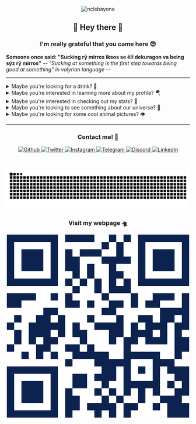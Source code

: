 <p align="center">

  <img src="https://socialify.git.ci/nclsbayona/nclsbayona/image?description=1&descriptionEditable=Come%20check%20my%20profile!&font=Bitter&pattern=Signal&theme=Dark" alt="nclsbayona" width="640" height="320" />

</p>

<h2 align="center">👋 Hey there 👋</h2>

<h3 align="center">I'm really grateful that you came here 😎</h3>

<!--p  align="center">
<img src="logo.png" alt="Logo" width="480">
</p-->



<p align="center">

  <strong align="center">Someone once said: &quot;Sucking rȳ mirros iksos se ēlī dekuragon va being sȳz rȳ mirros&quot;</strong>
  <i>-- &quot;Sucking at something is the first step towards being good at something&quot; in valyrian language --</i>

</p>

----

<details name="info">
<summary>Maybe you're looking for a drink? 🍹</summary>
<br />
<h4 align="center">Jitterbug</h4>
<p align="center">

<img src="https://www.thecocktaildb.com/images/media/drink/wwqvrq1441245318.jpg" alt="Drink image" />

</p>
 
<h5 align="center">Alcoholic - Cocktail</h5>

<h5 align="center">Neccesary ingredients</h5>
<table align="center">
<tr>
<td>
<table frame="box" rules="cols">
    <thead>
        <tr>
            <th style="padding-left: 1em; padding-right: 1em; text-align: center">Ingredient</th>
            <th style="padding-left: 1em; padding-right: 1em; text-align: center">Measure</th>
        </tr>
    </thead>
    <tbody>
        <tr>
            <td style="padding-left: 1em; padding-right: 1em; text-align: center; vertical-align: top">Gin</td>
            <td style="padding-left: 1em; padding-right: 1em; text-align: center; vertical-align: top">2 jiggers </td>
        </tr>
        <tr>
            <td style="padding-left: 1em; padding-right: 1em; text-align: center; vertical-align: top">Vodka</td>
            <td style="padding-left: 1em; padding-right: 1em; text-align: center; vertical-align: top">1 jigger </td>
        </tr>
        <tr>
            <td style="padding-left: 1em; padding-right: 1em; text-align: center; vertical-align: top">Grenadine</td>
            <td style="padding-left: 1em; padding-right: 1em; text-align: center; vertical-align: top">3 dashes </td>
        </tr>
        <tr>
            <td style="padding-left: 1em; padding-right: 1em; text-align: center; vertical-align: top">Lime juice</td>
            <td style="padding-left: 1em; padding-right: 1em; text-align: center; vertical-align: top">1 shot </td>
        </tr>
        <tr>
            <td style="padding-left: 1em; padding-right: 1em; text-align: center; vertical-align: top">Sugar</td>
            <td style="padding-left: 1em; padding-right: 1em; text-align: center; vertical-align: top">Around rim put 1 pinch </td>
        </tr>
        <tr>
            <td style="padding-left: 1em; padding-right: 1em; text-align: center; vertical-align: top">Sugar syrup</td>
            <td style="padding-left: 1em; padding-right: 1em; text-align: center; vertical-align: top">3 dashes </td>
        </tr>
        <tr>
            <td style="padding-left: 1em; padding-right: 1em; text-align: center; vertical-align: top">Soda water</td>
            <td style="padding-left: 1em; padding-right: 1em; text-align: center; vertical-align: top">Fill to top with </td>
        </tr>
    </tbody>
</table>
</td>
</tr>
</table>



<p align="center">
Wet glass, dip rim in sugar. Then add Ice. Then add everything else. It's that simple!
</p>

----

</details>

<details name="info">
<summary>Maybe you're interested in learning more about my profile? 🪂</summary>
<br />
<h5 align="center">👀 Visitor count</h5>
<p align="center">

<img src="https://profile-counter.glitch.me/nclsbayona/count.svg"/>

</p>
<p align="center">

<img src="https://img.shields.io/github/followers/nclsbayona?color=003153&logo=github&style=for-the-badge"/>
<img src="https://img.shields.io/github/last-commit/nclsbayona/nclsbayona?color=003153&logo=github&style=for-the-badge&label=Latest%20Profile%20Commit">

</p>
<p align="center">

<img src="https://github-profile-trophy.vercel.app/?username=nclsbayona&theme=dracula&no-frame=false&margin-w=5&margin-h=5&no-bg=true&column=4">

</p>

----

</details>
<details name="info">
<summary>Maybe you're interested in checking out my stats? 🐣</summary>
<br />
<h4 align="center">General GitHub Stats 🌀</h4>

<p align="center">

<!--h5>😃 General Overview</h5-->
<img src="https://github-readme-stats.vercel.app/api?username=nclsbayona&show_icons=true&count_private=true&include_all_commits=true&locale=en&theme=tokyonight" width="260">

<!--h5>Life-Time Stats Overview 😃</h5-->
<img src="https://github-readme-streak-stats.herokuapp.com/?user=nclsbayona&theme=algolia" width="260">

</p>

<br />

<h4 align="center">🤖 Programming Languages Stats</h4>

<p align="center">

<!--h5>Most Used Languages Stats 💾</h5-->
<img src="https://github-readme-stats.vercel.app/api/top-langs/?username=nclsbayona&show_icons=true&locale=en&langs_count=5&theme=tokyonight">

</p>

<br />

<h4 align="center">⌚General Weekly-Stats</h4>
<table align="center">
<tr>
<td>
<table frame="box" rules="cols">
    <thead>
        <tr>
            <th style="padding-left: 1em; padding-right: 1em; text-align: center">Language name</th>
            <th style="padding-left: 1em; padding-right: 1em; text-align: center">Time spent</th>
        </tr>
    </thead>
    <tbody>
    </tbody>
</table>
</td>
<td>
<table frame="box" rules="cols">
    <thead>
        <tr>
            <th style="padding-left: 1em; padding-right: 1em; text-align: center">OS name</th>
            <th style="padding-left: 1em; padding-right: 1em; text-align: center">Time spent</th>
        </tr>
    </thead>
    <tbody>
    </tbody>
</table>
</td>
</tr>
</table>

----
</details>

<details name="info">
<summary>Maybe you're looking to see something about our universe? 🔭</summary>

<br />
<h4 align="center">Star Cluster IC 348 from Webb - ©️ NASA @ 2024-01-15</h4>
<p align="center">

<img src="https://apod.nasa.gov/apod/image/2401/IC348_webb_960.jpg" alt="Star Cluster IC 348 from Webb image" />

</p>
 
<h5 align="center">Sometimes, it's the stars that are the hardest to see that are the most interesting. IC 348 is a young star cluster that illuminates surrounding filamentary dust.  The stringy and winding dust appears pink in this recently released infrared image from the Webb Space Telescope. In visible light, this dust reflects mostly blue light, giving the surrounding material the familiar blue hue of a reflection nebula.  Besides bright stars, several cool objects have been located in IC 348, visible because they glow brighter in infrared light.  These objects are hypothesized to be low mass brown dwarfs.  Evidence for this includes the detection of an unidentified atmospheric chemical, likely a hydrocarbon, seen previously in the atmosphere of Saturn. These objects appear to have masses slightly greater than known planets, only a few times greater than Jupiter.  Together, these indicate that this young star cluster contains something noteworthy -- young planet-mass brown dwarfs that float free, not orbiting any other star.</h5>

----

</details>

<details name="info">
<summary>Maybe you're looking for some cool animal pictures? 👁️</summary>

<br />
<table align="center">
<tr>
<td>
<img src="https://cdn.animality.xyz/dog/22.png" width="180"/>
</td>
<td>
<img src="https://cdn.animality.xyz/duck/24.png" width="180"/>
</td>
<td>
<img src="https://cdn.animality.xyz/fox/13.png" width="180"/>
</td>
</tr>
<tr>
<td>
<img src="https://cdn.animality.xyz/cat/15.png" width="180"/>
</td>
<td>
<img src="https://cdn.animality.xyz/bird/12.png" width="180"/>
</td>
<td>
<img src="https://cdn.animality.xyz/panda/11.png" width="180"/>
</td>
</tr>
<tr>
<td>
<img src="https://cdn.animality.xyz/redpanda/0.png" width="180"/>
</td>
<td>
<img src="https://cdn.animality.xyz/koala/22.png" width="180"/>
</td>
<td>
<img src="https://cdn.animality.xyz/whale/15.png" width="180"/>
</td>
</tr>
<tr>
<td>
<img src="https://cdn.animality.xyz/dolphin/1.png" width="180"/>
</td>
<td>
<img src="https://cdn.animality.xyz/kangaroo/16.png" width="180"/>
</td>
<td>
<img src="https://cdn.animality.xyz/rabbit/4.png" width="180"/>
</td>
</tr>
<tr>
<td>
<img src="https://cdn.animality.xyz/lion/19.png" width="180"/>
</td>
<td>
<img src="https://cdn.animality.xyz/bear/6.png" width="180"/>
</td>
<td>
<img src="https://cdn.animality.xyz/frog/1.png" width="180"/>
</td>
</tr>
<tr>
<td>
<img src="https://cdn.animality.xyz/penguin/10.png" width="180"/>
</td>
<td>
<img src="https://cdn.animality.xyz/axolotl/6.png" width="180"/>
</td>
<td>
<img src="https://cdn.animality.xyz/capybara/15.png" width="180"/>
</td>
</tr>
<tr>
<td>
<img src="https://cdn.animality.xyz/hedgehog/13.png" width="180"/>
</td>
<td>
<img src="https://cdn.animality.xyz/turtle/5.png" width="180"/>
</td>
<td>
<img src="https://cdn.animality.xyz/narwhal/6.png" width="180"/>
</td>
</tr>
<tr>
<td>
<img src="https://cdn.animality.xyz/squirrel/3.png" width="180"/>
</td>
<td>
<img src="https://cdn.animality.xyz/fish/5.png" width="180"/>
</td>
<td>
<img src="https://cdn.animality.xyz/horse/4.png" width="180"/>
</td>
</tr>
</table>

----

</details>

----

<h3 align="center">Contact me! 📇</h3>

<p align="center">
<a href="https://github.com/nclsbayona" target="_blank">
 <img alt="Github" src="https://img.shields.io/badge/GitHub-%2312180E.svg?&style=for-the-badge&logo=Github&logoColor=white">
</a>
<a href="https://twitter.com/nclsbayona" target="_blank">
 <img alt="Twitter" src="https://img.shields.io/badge/twitter-%231DA1F2.svg?&style=for-the-badge&logo=twitter&logoColor=white">
</a>
<a href="https://instagram.com/nclsbayona" target="_blank">
 <img alt="Instagram" src="https://img.shields.io/badge/-INSTAGRAM-critical?&style=for-the-badge&logo=instagram&logoColor=white">
</a>
<a href="https://t.me/nclsbayona" target="_blank">
 <img alt="Telegram" src="https://img.shields.io/badge/-TELEGRAM-blue?&style=for-the-badge&logo=telegram&logoColor=white">
</a>
<a href="https://www.discord.com/channels/@nclsbayona#6681" target="_blank">
 <img alt="Discord" src="https://img.shields.io/badge/-DISCORD-darkblue?&style=for-the-badge&logo=discord&logoColor=white">
</a>
<a href="https://www.linkedin.com/in/nclsbayona" target="_blank">
 <img alt="LinkedIn" src="https://img.shields.io/badge/-LINKEDIN-lightblue?&style=for-the-badge&logo=linkedin&logoColor=white">
</a>

</p>

<br />


<p align="center">

<img src="https://raw.githubusercontent.com/nclsbayona/Daily.dev-devcard-books/output/github-contribution-grid-snake-sissa.svg">

</p>

<h3 align="center">Visit my webpage 🛸</h3>

<p align="center">

<a href="https://nclsbayona.github.io" target="_blank">
 <img src="QR.png">
</a>

</p>
